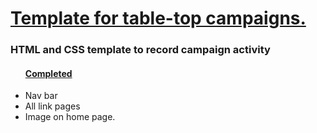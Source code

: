 <h1> <ins> Template for table-top campaigns. </ins></h1>
<h3> HTML and CSS template to record campaign activity</h3>

<ul>  
  <h4> <ins> Completed </ins> </h4>
  <li> Nav bar </li>
  <li> All link pages </li>
  <li> Image on home page. </li>
</ul>
